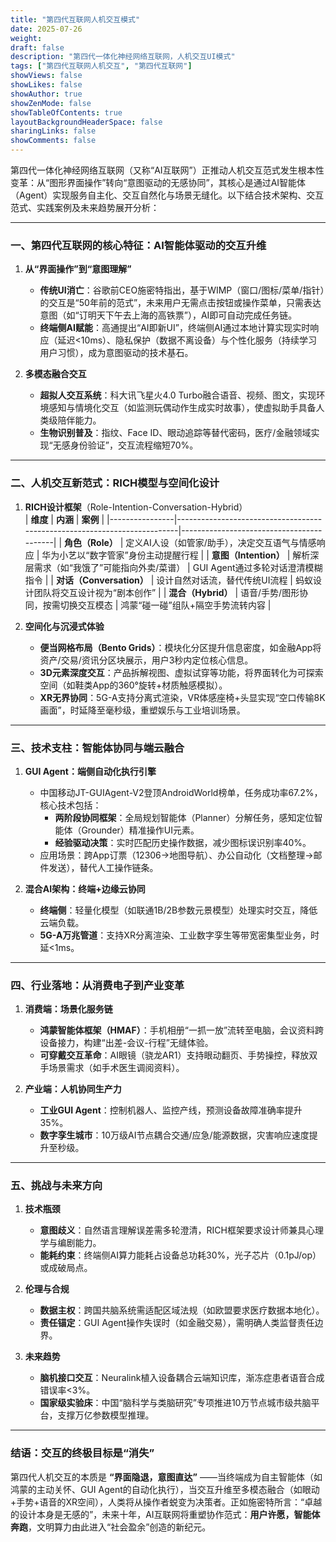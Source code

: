 ```yaml
---
title: "第四代互联网人机交互模式"
date: 2025-07-26
weight: 
draft: false
description: "第四代一体化神经网络互联网，人机交互UI模式"
tags: ["第四代互联网人机交互", "第四代互联网"]
showViews: false
showLikes: false
showAuthor: true
showZenMode: false
showTableOfContents: true
layoutBackgroundHeaderSpace: false
sharingLinks: false
showComments: false
---
```



第四代一体化神经网络互联网（又称“AI互联网”）正推动人机交互范式发生根本性变革：从“图形界面操作”转向“意图驱动的无感协同”，其核心是通过AI智能体（Agent）实现服务自主化、交互自然化与场景无缝化。以下结合技术架构、交互范式、实践案例及未来趋势展开分析：

---

### 一、**第四代互联网的核心特征：AI智能体驱动的交互升维**
1. **从“界面操作”到“意图理解”**  
   - **传统UI消亡**：谷歌前CEO施密特指出，基于WIMP（窗口/图标/菜单/指针）的交互是“50年前的范式”，未来用户无需点击按钮或操作菜单，只需表达意图（如“订明天下午去上海的高铁票”），AI即可自动完成任务链。  
   - **终端侧AI赋能**：高通提出“AI即新UI”，终端侧AI通过本地计算实现实时响应（延迟<10ms）、隐私保护（数据不离设备）与个性化服务（持续学习用户习惯），成为意图驱动的技术基石。

2. **多模态融合交互**  
   - **超拟人交互系统**：科大讯飞星火4.0 Turbo融合语音、视频、图文，实现环境感知与情境化交互（如监测玩偶动作生成实时故事），使虚拟助手具备人类级陪伴能力。  
   - **生物识别普及**：指纹、Face ID、眼动追踪等替代密码，医疗/金融领域实现“无感身份验证”，交互流程缩短70%。

---

### 二、**人机交互新范式：RICH模型与空间化设计**
1. **RICH设计框架**（Role-Intention-Conversation-Hybrid）  
   | **维度**       | **内涵**                                                                 | **案例**                                  |
   |----------------|--------------------------------------------------------------------------|------------------------------------------|
   | **角色（Role）**  | 定义AI人设（如管家/助手），决定交互语气与情感响应                          | 华为小艺以“数字管家”身份主动提醒行程 |
   | **意图（Intention）** | 解析深层需求（如“我饿了”可能指向外卖/菜谱）                               | GUI Agent通过多轮对话澄清模糊指令 |
   | **对话（Conversation）** | 设计自然对话流，替代传统UI流程                                           | 蚂蚁设计团队将交互设计视为“剧本创作” |
   | **混合（Hybrid）** | 语音/手势/图形协同，按需切换交互模态                                     | 鸿蒙“碰一碰”组队+隔空手势流转内容 |

2. **空间化与沉浸式体验**  
   - **便当网格布局（Bento Grids）**：模块化分区提升信息密度，如金融App将资产/交易/资讯分区块展示，用户3秒内定位核心信息。  
   - **3D元素深度交互**：产品拆解视图、虚拟试穿等功能，将界面转化为可探索空间（如鞋类App的360°旋转+材质触感模拟）。  
   - **XR无界协同**：5G-A支持分离式渲染，VR体感座椅+头显实现“空口传输8K画面”，时延降至毫秒级，重塑娱乐与工业培训场景。

---

### 三、**技术支柱：智能体协同与端云融合**
1. **GUI Agent：端侧自动化执行引擎**  
   - 中国移动JT-GUIAgent-V2登顶AndroidWorld榜单，任务成功率67.2%，核心技术包括：  
     - **两阶段协同框架**：全局规划智能体（Planner）分解任务，感知定位智能体（Grounder）精准操作UI元素。  
     - **经验驱动决策**：实时匹配历史操作数据，减少图标误识别率40%。  
   - 应用场景：跨App订票（12306→地图导航）、办公自动化（文档整理→邮件发送），替代人工操作链条。

2. **混合AI架构：终端+边缘云协同**  
   - **终端侧**：轻量化模型（如联通1B/2B参数元景模型）处理实时交互，降低云端负载。  
   - **5G-A万兆管道**：支持XR分离渲染、工业数字孪生等带宽密集型业务，时延<1ms。

---

### 四、**行业落地：从消费电子到产业变革**
1. **消费端：场景化服务链**  
   - **鸿蒙智能体框架（HMAF）**：手机相册“一抓一放”流转至电脑，会议资料跨设备接力，构建“出差-会议-行程”无缝体验。  
   - **可穿戴交互革命**：AI眼镜（骁龙AR1）支持眼动翻页、手势操控，释放双手场景需求（如手术医生调阅资料）。

2. **产业端：人机协同生产力**  
   - **工业GUI Agent**：控制机器人、监控产线，预测设备故障准确率提升35%。  
   - **数字孪生城市**：10万级AI节点耦合交通/应急/能源数据，灾害响应速度提升至秒级。

---

### 五、**挑战与未来方向**
1. **技术瓶颈**  
   - **意图歧义**：自然语言理解误差需多轮澄清，RICH框架要求设计师兼具心理学与编剧能力。  
   - **能耗约束**：终端侧AI算力能耗占设备总功耗30%，光子芯片（0.1pJ/op）或成破局点。

2. **伦理与合规**  
   - **数据主权**：跨国共脑系统需适配区域法规（如欧盟要求医疗数据本地化）。  
   - **责任锚定**：GUI Agent操作失误时（如金融交易），需明确人类监督责任边界。

3. **未来趋势**  
   - **脑机接口交互**：Neuralink植入设备耦合云端知识库，渐冻症患者语音合成错误率<3%。  
   - **国家级实验床**：中国“脑科学与类脑研究”专项推进10万节点城市级共脑平台，支撑万亿参数模型推理。

---

### 结语：交互的终极目标是“消失”
第四代人机交互的本质是 **“界面隐退，意图直达”** ——当终端成为自主智能体（如鸿蒙的主动关怀、GUI Agent的自动化执行），当交互升维至多模态融合（如眼动+手势+语音的XR空间），人类将从操作者蜕变为决策者。正如施密特所言：“卓越的设计本身是无感的”，未来十年，AI互联网将重塑协作范式：**用户许愿，智能体奔跑**，文明算力由此进入“社会盈余”创造的新纪元。
































































